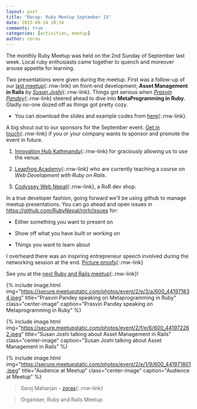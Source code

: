 ```yaml
---
layout: post
title: "Recap: Ruby Meetup September 13"
date: 2015-09-24 10:34
comments: true
categories: [activities, meetup]
author: zoras
---
```


The monthly Ruby Meetup was held on the 2nd Sunday of September last week. Local ruby enthusiasts came together to quench and moreover arouse appetite for learning.

Two presentations were given during the meetup. First was a follow-up of our [last meetup](http://www.meetup.com/Nepal-Ruby-Users-Group/events/224417878/){:.rnw-link} on front-end development; **Asset Management in Rails** by [*Susan Joshi*](https://twitter.com/josisusan){:.rnw-link}. Things got serious when [*Prasvin Pandey*](https://twitter.com/prasvinp){:.rnw-link} steered ahead to dive into **MetaProgramming in Ruby**. Gladly no-one dozed off as things got pretty cozy.

* You can download the slides and example codes from [here](http://www.meetup.com/Nepal-Ruby-Users-Group/files/){:.rnw-link}.

A big shout out to our sponsors for the September event. [Get in touch](mailto:rubynepal.org@gmail.com){:.rnw-link} if you or your company wants to sponsor and promote the event in future.

1) [Innovation Hub Kathmandu](https://www.facebook.com/IHKathmandu){:.rnw-link} for graciously allowing us to use the venue.

2) [Leapfrog.Academy](https://web.archive.org/web/20170611180349/http://www.leapfrog.academy:80/course/ruby-on-rails){:.rnw-link} who are currently teaching a course on *Web Development with Ruby on Rails*.

3) [Codyssey Web Nepal](http://codysseynepal.com/){:.rnw-link}, a RoR dev shop.

In a true developer fashion, going forward we'll be using github to manage meetup presentations. You can go ahead and open issues in https://github.com/RubyNepal/rorh/issues for:

* Either something you want to present on

* Show off what you have built or working on

* Things you want to learn about

I overheard there was an inspiring entrepreneur speech involved during the networking session at the end. [Picture proofs](http://www.meetup.com/Nepal-Ruby-Users-Group/photos/26406995/){:.rnw-link}

See you at the [next Ruby and Rails meetup](http://www.meetup.com/Nepal-Ruby-Users-Group/){:.rnw-link}!

{% include image.html
    img="https://secure.meetupstatic.com/photos/event/2/e/3/a/600_441971834.jpeg"
    title="Prasvin Pandey speaking on Metaprogramming in Ruby"
    class="center-image"
    caption="Prasvin Pandey speaking on Metaprogramming in Ruby"
%}

{% include image.html
    img="https://secure.meetupstatic.com/photos/event/2/f/e/6/600_441972262.jpeg"
    title="Susan Joshi talking about Asset Management in Rails"
    class="center-image"
    caption="Susan Joshi talking about Asset Management in Rails"
%}

{% include image.html
    img="https://secure.meetupstatic.com/photos/event/2/e/1/9/600_441971801.jpeg"
    title="Audience at Meetup"
    class="center-image"
    caption="Audience at Meetup"
%}


> Saroj Maharjan - [zoras](http://twitter.com/zoraslapen){:.rnw-link}

> Organiser, Ruby and Rails Meetup
